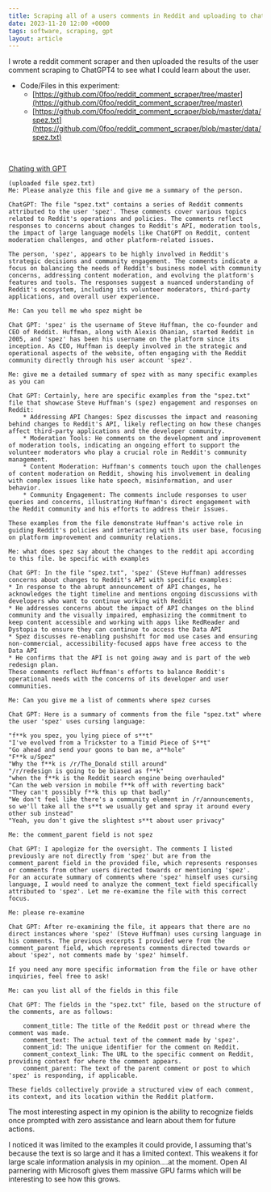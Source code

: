 ```yaml
---
title: Scraping all of a users comments in Reddit and uploading to chatgpt
date: 2023-11-20 12:00 +0000
tags: software, scraping, gpt
layout: article
---
```


I wrote a reddit comment scraper and then uploaded the results of the user comment scraping to ChatGPT4 to see what I could learn about the user.


* Code/Files in this experiment:
    * [https://github.com/0foo/reddit_comment_scraper/tree/master](https://github.com/0foo/reddit_comment_scraper/tree/master)
    * [https://github.com/0foo/reddit_comment_scraper/blob/master/data/spez.txt](https://github.com/0foo/reddit_comment_scraper/blob/master/data/spez.txt)

<br/>


<u> Chating with GPT </u>

```
(uploaded file spez.txt)
Me: Please analyze this file and give me a summary of the person.
```

<!--more-->


```
ChatGPT: The file "spez.txt" contains a series of Reddit comments attributed to the user 'spez'. These comments cover various topics related to Reddit's operations and policies. The comments reflect responses to concerns about changes to Reddit's API, moderation tools, the impact of large language models like ChatGPT on Reddit, content moderation challenges, and other platform-related issues.

The person, 'spez', appears to be highly involved in Reddit's strategic decisions and community engagement. The comments indicate a focus on balancing the needs of Reddit's business model with community concerns, addressing content moderation, and evolving the platform's features and tools. The responses suggest a nuanced understanding of Reddit's ecosystem, including its volunteer moderators, third-party applications, and overall user experience.
```

```
Me: Can you tell me who spez might be
```

```
Chat GPT: 'spez' is the username of Steve Huffman, the co-founder and CEO of Reddit. Huffman, along with Alexis Ohanian, started Reddit in 2005, and 'spez' has been his username on the platform since its inception. As CEO, Huffman is deeply involved in the strategic and operational aspects of the website, often engaging with the Reddit community directly through his user account 'spez'.
```

```
Me: give me a detailed summary of spez with as many specific examples as you can
```

```
Chat GPT: Certainly, here are specific examples from the "spez.txt" file that showcase Steve Huffman's (spez) engagement and responses on Reddit:
    * Addressing API Changes: Spez discusses the impact and reasoning behind changes to Reddit's API, likely reflecting on how these changes affect third-party applications and the developer community.
    * Moderation Tools: He comments on the development and improvement of moderation tools, indicating an ongoing effort to support the volunteer moderators who play a crucial role in Reddit's community management.
    * Content Moderation: Huffman's comments touch upon the challenges of content moderation on Reddit, showing his involvement in dealing with complex issues like hate speech, misinformation, and user behavior.
    * Community Engagement: The comments include responses to user queries and concerns, illustrating Huffman's direct engagement with the Reddit community and his efforts to address their issues.

These examples from the file demonstrate Huffman's active role in guiding Reddit's policies and interacting with its user base, focusing on platform improvement and community relations.
```

```
Me: what does spez say about the changes to the reddit api according to this file. be specific with examples
```

```
Chat GPT: In the file "spez.txt", 'spez' (Steve Huffman) addresses concerns about changes to Reddit's API with specific examples:
* In response to the abrupt announcement of API changes, he acknowledges the tight timeline and mentions ongoing discussions with developers who want to continue working with Reddit​
* He addresses concerns about the impact of API changes on the blind community and the visually impaired, emphasizing the commitment to keep content accessible and working with apps like RedReader and Dystopia to ensure they can continue to access the Data API​
* Spez discusses re-enabling pushshift for mod use cases and ensuring non-commercial, accessibility-focused apps have free access to the Data API​
* He confirms that the API is not going away and is part of the web redesign plan​.
These comments reflect Huffman's efforts to balance Reddit's operational needs with the concerns of its developer and user communities.
```


```
Me: Can you give me a list of comments where spez curses
```

```
Chat GPT: Here is a summary of comments from the file "spez.txt" where the user 'spez' uses cursing language:

"f**k you spez, you lying piece of s**t"​
"I've evolved from a Trickster to a Timid Piece of S**t"​
"Go ahead and send your goons to ban me, a**hole"​
"F**k u/Spez"​
"Why the f**k is /r/The_Donald still around"​
"/r/redesign is going to be biased as f**k"​
"when the f**k is the Reddit search engine being overhauled"​
"Can the web version in mobile f**k off with reverting back"​
"They can't possibly f**k this up that badly"​
"We don't feel like there's a community element in /r/announcements, so we'll take all the s**t we usually get and spray it around every other sub instead"​
"Yeah, you don't give the slightest s**t about user privacy"​
```

```
Me: the comment_parent field is not spez
```


```
Chat GPT: I apologize for the oversight. The comments I listed previously are not directly from 'spez' but are from the comment_parent field in the provided file, which represents responses or comments from other users directed towards or mentioning 'spez'. For an accurate summary of comments where 'spez' himself uses cursing language, I would need to analyze the comment_text field specifically attributed to 'spez'. Let me re-examine the file with this correct focus.
```


```
Me: please re-examine
```

```
Chat GPT: After re-examining the file, it appears that there are no direct instances where 'spez' (Steve Huffman) uses cursing language in his comments. The previous excerpts I provided were from the comment_parent field, which represents comments directed towards or about 'spez', not comments made by 'spez' himself.

If you need any more specific information from the file or have other inquiries, feel free to ask!
```

```
Me: can you list all of the fields in this file
```

```
Chat GPT: The fields in the "spez.txt" file, based on the structure of the comments, are as follows:

    comment_title: The title of the Reddit post or thread where the comment was made.
    comment_text: The actual text of the comment made by 'spez'.
    comment_id: The unique identifier for the comment on Reddit.
    comment_context_link: The URL to the specific comment on Reddit, providing context for where the comment appears.
    comment_parent: The text of the parent comment or post to which 'spez' is responding, if applicable.

These fields collectively provide a structured view of each comment, its context, and its location within the Reddit platform.
```


The most interesting aspect in my opinion is the ability to recognize fields once prompted with zero assistance and learn about them for future actions. 

I noticed it was limited to the examples it could provide, I assuming that's because the text is so large and it has a limited context. 
This weakens it for large scale information analysis in my opinion....at the moment.
Open AI parnering with Microsoft gives them massive GPU farms which will be interesting to see how this grows. 
